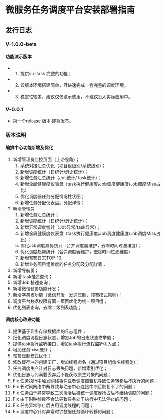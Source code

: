 微服务任务调度平台安装部署指南 
=== 

## 发行日志

### V-1.0.0-beta   

#### 功能演示版本   

* 1. 提供sia-task 完整的功能；
* 2. 该版本环境搭建简单，可快速完成一套完整的调度环境。
* 3. 稳定性较差，建议仅仅演示使用，不建议投入实际应用中。



 ### V-0.0.1 
 
* 第一个release 版本 即将发布。

### 版本说明 

#### 编排中心功能新增及优化
1. 新增管理员监控页面（上帝视角）；
   1. 系统对接汇总优化（项目组级别/系统级别）；
   2. 新增调度统计（日统计/历史统计）；
   3. 新增任务汇总统计（Job统计/Task统计）；
   4. 新增全局健康度仪表盘（task执行健康度/Job调度健康度/Job调度Miss占比）
   5. 优化调度器任务分配情况柱状图；
   6. 新增任务分配仪表盘。分配详情；
2. 新增管理员
   1. 新增任务汇总统计；
   2. 新增调度统计（日统计/历史统计）；
   3. 新增异常调度统计（Job异常/task异常）；
   4. 新增全局健康度仪表盘（task执行健康度/Job调度健康度/Job调度Miss占比）；
   5. 优化Job调度趋势统计（合并调度器维护，去除时间过滤维度）；
   6. 优化调度趋势统计（合并调度器维护，去除时间过滤维度）
   7. 新增预警日志TOP-10;
   8. 新增业务项目组维度的任务分配及分配详情；
3. 新增导航页；
4. 新增Task描述查询；
5. 新增Job 描述查询；
6. 新增微信预警功能开发；
7. 新增字典表功能（微信开发，发送压制，预警模式原则）；
8. 调度平台数据权限有同一页面优化为统一项目组；
9. 优化列表查询，去除二级列表功能；

#### 调度核心改进功能
1. 提供基于异步存储数据库的日志组件；
2. 细化调度流程日志状态，增加Job的日志状态枚举值；
3. 提供task执行监听接口，增加task执行流程监听切入点；
4. 增加任务miss统计；
5. 预警压制模式优化；
6. 修改缓存冲的创建工厂，增加线程命名（通过项目组命名线程池）；
7. 任务调度生产针对日志丢失问题，新增索引优化；
8. 优化日志队列满载丢弃后不能获取原生对象的问题；
9. Fix 任务执行中触发网络事件或者调度器宕机导致任务转移后不执行的问题；
10. Fix 长时间网络中断导致与注册中心连接中断后恢复不了的问题；
11. Fix 任务由于异常导致二次激活后被统一调度器抢占后不继续调度的问题；
12. Fix 由于时钟参数不合法导致任务处于执行中无法停止的问题；
13. Fix 任务异常停止后占用调度线程的问题；
14. Fix 调度中心针对异常时钟数据任务循环转移的问题；
